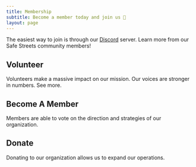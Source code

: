 ```yaml
---
title: Membership
subtitle: Become a member today and join us 👏
layout: page
---
```


The easiest way to join is through our [Discord][1] server. Learn more from our Safe Streets community members!

## Volunteer

Volunteers make a massive impact on our mission. Our voices are stronger in numbers. See more.

## Become A Member

Members are able to vote on the direction and strategies of our organization.

## Donate

Donating to our organization allows us to expand our operations.

[1]: https://github.com/gleam-lang/gleam/blob/main/CODE_OF_CONDUCT.md
[2]: https://discord.gg/Fm8Pwmy
[3]: https://github.com/gleam-lang/gleam/discussions
[4]: https://twitter.com/gleamlang
